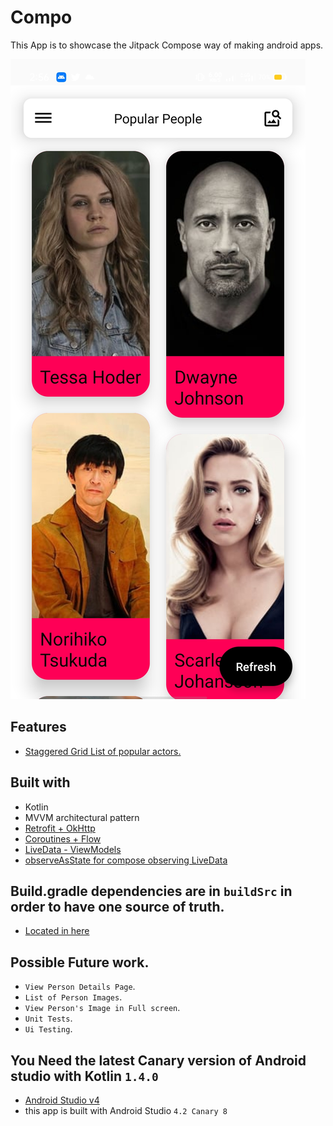 # Compo

This App is to showcase the Jitpack Compose way of making android apps.

![sample1.jpg](https://github.com/EsmaeelNabil/compo/blob/master/samples/sample1.jpg)

## Features
* [Staggered Grid List of popular actors.](https://github.com/EsmaeelNabil/compo/blob/master/app/src/main/java/com/esmaeel/compo/ui/HomePage/HomePage.kt)

## Built with
  - Kotlin
  - MVVM architectural pattern
  - [Retrofit + OkHttp](https://github.com/EsmaeelNabil/compo/blob/master/app/src/main/java/com/esmaeel/compo/data/network/DataSource.kt)
  - [Coroutines + Flow](https://github.com/EsmaeelNabil/compo/blob/master/app/src/main/java/com/esmaeel/compo/ui/HomePage/HomeRepository.kt)
  - [LiveData - ViewModels](https://github.com/EsmaeelNabil/compo/blob/master/app/src/main/java/com/esmaeel/compo/ui/HomePage/HomeViewModel.kt)
  - [observeAsState for compose observing LiveData](https://github.com/EsmaeelNabil/compo/blob/master/app/src/main/java/com/esmaeel/compo/ui/HomePage/HomePage.kt#L131)

## Build.gradle dependencies are in `buildSrc` in order to have one source of truth.
* [Located in here](https://github.com/EsmaeelNabil/compo/blob/master/buildSrc/src/main/java/com/esmaeel/compo/buildsrc/Dependencies.kt)

## Possible Future work.
* `View Person Details Page`.
* `List of Person Images`.
* `View Person's Image in Full screen`.
* `Unit Tests`.
* `Ui Testing`.


## You Need the latest Canary version of Android studio with Kotlin `1.4.0` 
* [Android Studio v4](https://developer.android.com/studio#downloads)
* this app is built with Android Studio `4.2 Canary 8`












